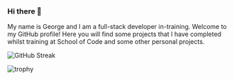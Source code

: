 ### Hi there 👋

My name is George and I am a full-stack developer in-training. Welcome to my GitHub profile! Here you will find some projects that I have completed whilst training at School of Code and some other personal projects.



![GitHub Streak](https://github-readme-streak-stats.herokuapp.com/?user=georgeussher)

![trophy](https://github-profile-trophy.vercel.app/?username=georgeussher)

<!--
**georgeussher/georgeussher** is a ✨ _special_ ✨ repository because its `README.md` (this file) appears on your GitHub profile.

Here are some ideas to get you started:

- 🔭 I’m currently working on ...
- 🌱 I’m currently learning ...
- 👯 I’m looking to collaborate on ...
- 🤔 I’m looking for help with ...
- 💬 Ask me about ...
- 📫 How to reach me: ...
- 😄 Pronouns: ...
- ⚡ Fun fact: ...
-->
